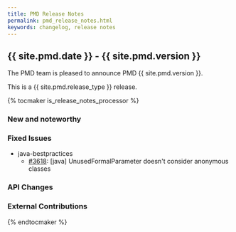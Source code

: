 ```yaml
---
title: PMD Release Notes
permalink: pmd_release_notes.html
keywords: changelog, release notes
---
```


## {{ site.pmd.date }} - {{ site.pmd.version }}

The PMD team is pleased to announce PMD {{ site.pmd.version }}.

This is a {{ site.pmd.release_type }} release.

{% tocmaker is_release_notes_processor %}

### New and noteworthy

### Fixed Issues

*   java-bestpractices
    *   [#3618](https://github.com/pmd/pmd/issues/3618): \[java] UnusedFormalParameter doesn't consider anonymous classes

### API Changes

### External Contributions

{% endtocmaker %}


